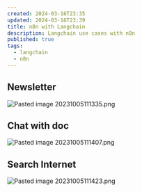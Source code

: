 ```yaml
---
created: 2024-03-16T23:35
updated: 2024-03-16T23:39
title: n8n with Langchain
description: Langchain use cases with n8n
published: true
tags:
  - langchain
  - n8n
---
```


## Newsletter
![Pasted image 20231005111335.png](/assets/Pasted%20image%2020231005111335.png)

## Chat with doc
![Pasted image 20231005111407.png](/assets/Pasted%20image%2020231005111407.png)

## Search Internet
![Pasted image 20231005111423.png](/assets/Pasted%20image%2020231005111423.png)

